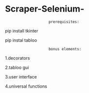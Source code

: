 # Scraper-Selenium-

                        prerequisites:

pip install tkinter

pip instal tabloo

                        bonus elements:

1.decorators 

2.tabloo gui

3.user interface

4.universal functions
